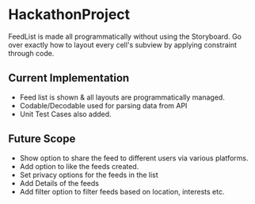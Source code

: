 # HackathonProject

FeedList is made all programmatically without using the Storyboard. Go over exactly how to layout every cell's subview by applying constraint through code. 


## Current Implementation

- Feed list is shown & all layouts are programmatically managed.
- Codable/Decodable used for parsing data from API
- Unit Test Cases also added.


## Future Scope

- Show option to share the feed to different users via various platforms.
- Add option to like the feeds created.
- Set privacy options for the feeds in the list
- Add Details of the feeds
- Add filter option to filter feeds based on location, interests etc.
